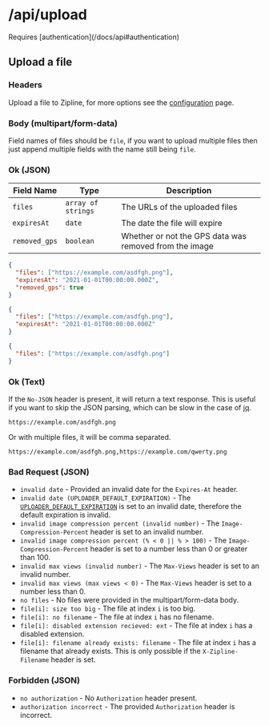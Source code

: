 # /api/upload

<Alert type="info">
  Requires [authentication](/docs/api#authentication)
</Alert>

## <APIBadge type="POST" /> Upload a file

### Headers

Upload a file to Zipline, for more options see the [configuration](/docs/guides/upload-options) page.

### Body (multipart/form-data)

Field names of files should be `file`, if you want to upload multiple files then just append multiple fields with the name still being `file`.

### <APIBadge type="200" /> Ok (JSON)

| Field Name    | Type               | Description                                            |
| ------------- | ------------------ | ------------------------------------------------------ |
| `files`       | `array of strings` | The URLs of the uploaded files                         |
| `expiresAt`   | `date`             | The date the file will expire                          |
| `removed_gps` | `boolean`          | Whether or not the GPS data was removed from the image |

```json
{
  "files": ["https://example.com/asdfgh.png"],
  "expiresAt": "2021-01-01T00:00:00.000Z",
  "removed_gps": true
}
```

```json
{
  "files": ["https://example.com/asdfgh.png"],
  "expiresAt": "2021-01-01T00:00:00.000Z"
}
```

```json
{
  "files": ["https://example.com/asdfgh.png"]
}
```

### <APIBadge type="200" /> Ok (Text)

If the `No-JSON` header is present, it will return a text response. This is useful if you want to skip the JSON parsing, which can be slow in the case of [jq](https://stedolan.github.io/jq/).

```
https://example.com/asdfgh.png
```

Or with multiple files, it will be comma separated.

```
https://example.com/asdfgh.png,https://example.com/qwerty.png
```

### <APIBadge type="400" /> Bad Request (JSON)

- `invalid date` - Provided an invalid date for the `Expires-At` header.
- `invalid date (UPLOADER_DEFAULT_EXPIRATION)` - The [`UPLOADER_DEFAULT_EXPIRATION`](/docs/config/uploader#uploader_default_expiration) is set to an invalid date, therefore the default expiration is invalid.
- `invalid image compression percent (invalid number)` - The `Image-Compression-Percent` header is set to an invalid number.
- `invalid image compression percent (% < 0 || % > 100)` - The `Image-Compression-Percent` header is set to a number less than 0 or greater than 100.
- `invalid max views (invalid number)` - The `Max-Views` header is set to an invalid number.
- `invalid max views (max views < 0)` - The `Max-Views` header is set to a number less than 0.
- `no files` - No files were provided in the multipart/form-data body.
- `file[i]: size too big` - The file at index `i` is too big.
- `file[i]: no filename` - The file at index `i` has no filename.
- `file[i]: disabled extension recieved: ext` - The file at index `i` has a disabled extension.
- `file[i]: filename already exists: filename` - The file at index `i` has a filename that already exists. This is only possible if the `X-Zipline-Filename` header is set.

### <APIBadge type="401" /> Forbidden (JSON)

- `no authorization` - No `Authorization` header present.
- `authorization incorrect` - The provided `Authorization` header is incorrect.
